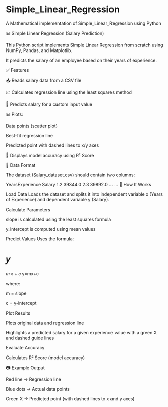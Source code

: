 # Simple_Linear_Regression
A Mathematical implementation of Simple_Linear_Regression using Python

📊 Simple Linear Regression (Salary Prediction)

This Python script implements Simple Linear Regression from scratch using NumPy, Pandas, and Matplotlib.

It predicts the salary of an employee based on their years of experience.

✅ Features

📥 Reads salary data from a CSV file

📈 Calculates regression line using the least squares method

📍 Predicts salary for a custom input value

📊 Plots:

Data points (scatter plot)

Best-fit regression line

Predicted point with dashed lines to x/y axes

📐 Displays model accuracy using R² Score

📁 Data Format

The dataset (Salary_dataset.csv) should contain two columns:

YearsExperience	Salary
1.2	39344.0
2.3	39892.0
...	...
🧮 How It Works

Load Data
Loads the dataset and splits it into independent variable x (Years of Experience) and dependent variable y (Salary).

Calculate Parameters

slope is calculated using the least squares formula

y_intercept is computed using mean values

Predict Values
Uses the formula:

𝑦
=
𝑚
𝑥
+
𝑐
y=mx+c

where:

m = slope

c = y-intercept

Plot Results

Plots original data and regression line

Highlights a predicted salary for a given experience value with a green X and dashed guide lines

Evaluate Accuracy

Calculates R² Score (model accuracy)

📷 Example Output

Red line → Regression line

Blue dots → Actual data points

Green X → Predicted point (with dashed lines to x and y axes)
